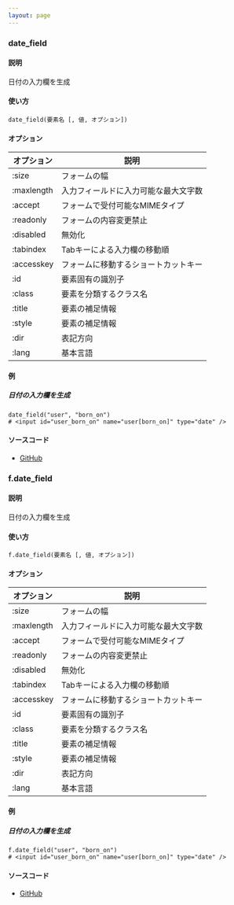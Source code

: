 ```yaml
---
layout: page
---
```

### date_field
#### 説明
日付の入力欄を生成

#### 使い方
    date_field(要素名 [, 値, オプション])

#### オプション

オプション      | 説明
---------- | ------------------
:size      | フォームの幅
:maxlength | 入力フィールドに入力可能な最大文字数
:accept    | フォームで受付可能なMIMEタイプ
:readonly  | フォームの内容変更禁止
:disabled  | 無効化
:tabindex  | Tabキーによる入力欄の移動順
:accesskey | フォームに移動するショートカットキー
:id        | 要素固有の識別子
:class     | 要素を分類するクラス名
:title     | 要素の補足情報
:style     | 要素の補足情報
:dir       | 表記方向
:lang      | 基本言語

#### 例
##### 日付の入力欄を生成
    date_field("user", "born_on")
    # <input id="user_born_on" name="user[born_on]" type="date" />

#### ソースコード
* [GitHub](https://github.com/rails/rails/blob/f33d52c95217212cbacc8d5e44b5a8e3cdc6f5b3/actionview/lib/action_view/helpers/form_helper.rb#L1394)

### f.date_field
#### 説明
日付の入力欄を生成

#### 使い方
    f.date_field(要素名 [, 値, オプション])

#### オプション

オプション      | 説明
---------- | ------------------
:size      | フォームの幅
:maxlength | 入力フィールドに入力可能な最大文字数
:accept    | フォームで受付可能なMIMEタイプ
:readonly  | フォームの内容変更禁止
:disabled  | 無効化
:tabindex  | Tabキーによる入力欄の移動順
:accesskey | フォームに移動するショートカットキー
:id        | 要素固有の識別子
:class     | 要素を分類するクラス名
:title     | 要素の補足情報
:style     | 要素の補足情報
:dir       | 表記方向
:lang      | 基本言語

#### 例
##### 日付の入力欄を生成
    f.date_field("user", "born_on")
    # <input id="user_born_on" name="user[born_on]" type="date" />

#### ソースコード
* [GitHub](https://github.com/rails/rails/blob/f33d52c95217212cbacc8d5e44b5a8e3cdc6f5b3/actionview/lib/action_view/helpers/form_helper.rb#L1787)